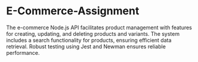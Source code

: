 # E-Commerce-Assignment
The e-commerce Node.js API facilitates product management with features for creating, updating, and deleting products and variants. The system includes a search functionality for products, ensuring efficient data retrieval. Robust testing using Jest and Newman ensures reliable performance.
